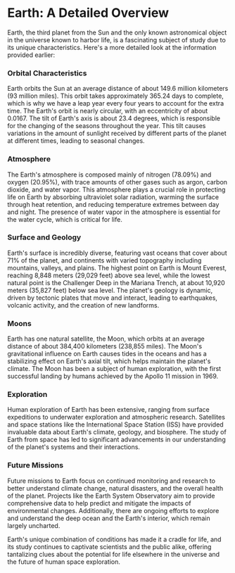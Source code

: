 # Earth: A Detailed Overview

Earth, the third planet from the Sun and the only known astronomical object in the universe known to harbor life, is a fascinating subject of study due to its unique characteristics. Here's a more detailed look at the information provided earlier:

### Orbital Characteristics

Earth orbits the Sun at an average distance of about 149.6 million kilometers (93 million miles). This orbit takes approximately 365.24 days to complete, which is why we have a leap year every four years to account for the extra time. The Earth's orbit is nearly circular, with an eccentricity of about 0.0167. The tilt of Earth's axis is about 23.4 degrees, which is responsible for the changing of the seasons throughout the year. This tilt causes variations in the amount of sunlight received by different parts of the planet at different times, leading to seasonal changes.

### Atmosphere

The Earth's atmosphere is composed mainly of nitrogen (78.09%) and oxygen (20.95%), with trace amounts of other gases such as argon, carbon dioxide, and water vapor. This atmosphere plays a crucial role in protecting life on Earth by absorbing ultraviolet solar radiation, warming the surface through heat retention, and reducing temperature extremes between day and night. The presence of water vapor in the atmosphere is essential for the water cycle, which is critical for life.

### Surface and Geology

Earth's surface is incredibly diverse, featuring vast oceans that cover about 71% of the planet, and continents with varied topography including mountains, valleys, and plains. The highest point on Earth is Mount Everest, reaching 8,848 meters (29,029 feet) above sea level, while the lowest natural point is the Challenger Deep in the Mariana Trench, at about 10,920 meters (35,827 feet) below sea level. The planet's geology is dynamic, driven by tectonic plates that move and interact, leading to earthquakes, volcanic activity, and the creation of new landforms.

### Moons

Earth has one natural satellite, the Moon, which orbits at an average distance of about 384,400 kilometers (238,855 miles). The Moon's gravitational influence on Earth causes tides in the oceans and has a stabilizing effect on Earth's axial tilt, which helps maintain the planet's climate. The Moon has been a subject of human exploration, with the first successful landing by humans achieved by the Apollo 11 mission in 1969.

### Exploration

Human exploration of Earth has been extensive, ranging from surface expeditions to underwater exploration and atmospheric research. Satellites and space stations like the International Space Station (ISS) have provided invaluable data about Earth's climate, geology, and biosphere. The study of Earth from space has led to significant advancements in our understanding of the planet's systems and their interactions.

### Future Missions

Future missions to Earth focus on continued monitoring and research to better understand climate change, natural disasters, and the overall health of the planet. Projects like the Earth System Observatory aim to provide comprehensive data to help predict and mitigate the impacts of environmental changes. Additionally, there are ongoing efforts to explore and understand the deep ocean and the Earth's interior, which remain largely uncharted.

Earth's unique combination of conditions has made it a cradle for life, and its study continues to captivate scientists and the public alike, offering tantalizing clues about the potential for life elsewhere in the universe and the future of human space exploration.

